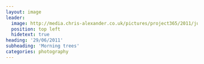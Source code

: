 ```yaml
---
layout: image
leader:
  image: http://media.chris-alexander.co.uk/pictures/project365/2011/jun/29/290611.jpg
  position: top left
  hidetext: true
heading: '29/06/2011'
subheading: 'Morning trees'
categories: photography
---
```

